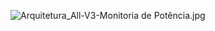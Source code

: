 

![Arquitetura_All-V3-Monitoria de Potência.jpg](/.attachments/Arquitetura_All-V3-Monitoria%20de%20Potência-d9d34b08-7f5b-4951-829d-4a5e1c088175.jpg)